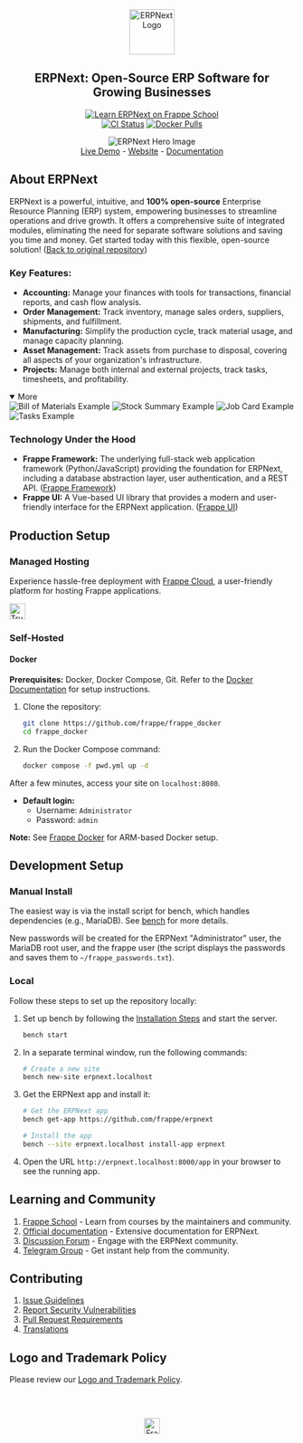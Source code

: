 <div align="center">
    <a href="https://frappe.io/erpnext">
	<img src="./erpnext/public/images/v16/erpnext.svg" alt="ERPNext Logo" height="80px" width="80xp"/>
    </a>
    <h2>ERPNext: Open-Source ERP Software for Growing Businesses</h2>
</div>

<p align="center">
  <a href="https://frappe.school"><img src="https://img.shields.io/badge/Frappe%20School-Learn%20ERPNext-blue?style=flat-square" alt="Learn ERPNext on Frappe School"></a>
  <br>
  <a href="https://github.com/frappe/erpnext/actions/workflows/server-tests-mariadb.yml"><img src="https://github.com/frappe/erpnext/actions/workflows/server-tests-mariadb.yml/badge.svg?event=schedule" alt="CI Status"></a>
  <a href="https://hub.docker.com/r/frappe/erpnext-worker"><img src="https://img.shields.io/docker/pulls/frappe/erpnext-worker.svg" alt="Docker Pulls"></a>
</p>

<div align="center">
	<img src="./erpnext/public/images/v16/hero_image.png" alt="ERPNext Hero Image"/>
</div>

<div align="center">
	<a href="https://erpnext-demo.frappe.cloud/api/method/erpnext_demo.erpnext_demo.auth.login_demo">Live Demo</a>
	-
	<a href="https://frappe.io/erpnext">Website</a>
	-
	<a href="https://docs.frappe.io/erpnext/">Documentation</a>
</div>

## About ERPNext

ERPNext is a powerful, intuitive, and **100% open-source** Enterprise Resource Planning (ERP) system, empowering businesses to streamline operations and drive growth. It offers a comprehensive suite of integrated modules, eliminating the need for separate software solutions and saving you time and money.  Get started today with this flexible, open-source solution! ([Back to original repository](https://github.com/frappe/erpnext))

### Key Features:

*   **Accounting:** Manage your finances with tools for transactions, financial reports, and cash flow analysis.
*   **Order Management:** Track inventory, manage sales orders, suppliers, shipments, and fulfillment.
*   **Manufacturing:** Simplify the production cycle, track material usage, and manage capacity planning.
*   **Asset Management:** Track assets from purchase to disposal, covering all aspects of your organization's infrastructure.
*   **Projects:** Manage both internal and external projects, track tasks, timesheets, and profitability.

<details open>
<summary>More</summary>
	<img src="https://erpnext.com/files/v16_bom.png" alt="Bill of Materials Example"/>
	<img src="https://erpnext.com/files/v16_stock_summary.png" alt="Stock Summary Example"/>
	<img src="https://erpnext.com/files/v16_job_card.png" alt="Job Card Example"/>
	<img src="https://erpnext.com/files/v16_tasks.png" alt="Tasks Example"/>
</details>

### Technology Under the Hood

*   **Frappe Framework:** The underlying full-stack web application framework (Python/JavaScript) providing the foundation for ERPNext, including a database abstraction layer, user authentication, and a REST API. ([Frappe Framework](https://github.com/frappe/frappe))
*   **Frappe UI:** A Vue-based UI library that provides a modern and user-friendly interface for the ERPNext application. ([Frappe UI](https://github.com/frappe/frappe-ui))

## Production Setup

### Managed Hosting

Experience hassle-free deployment with [Frappe Cloud](https://frappecloud.com), a user-friendly platform for hosting Frappe applications.

<a href="https://erpnext-demo.frappe.cloud/app/home" target="_blank">
	<picture>
		<source media="(prefers-color-scheme: dark)" srcset="https://frappe.io/files/try-on-fc-white.png">
		<img src="https://frappe.io/files/try-on-fc-black.png" alt="Try on Frappe Cloud" height="28" />
	</picture>
</a>

### Self-Hosted

#### Docker

**Prerequisites:** Docker, Docker Compose, Git. Refer to the [Docker Documentation](https://docs.docker.com) for setup instructions.

1.  Clone the repository:

    ```bash
    git clone https://github.com/frappe/frappe_docker
    cd frappe_docker
    ```

2.  Run the Docker Compose command:

    ```bash
    docker compose -f pwd.yml up -d
    ```

After a few minutes, access your site on `localhost:8080`.

*   **Default login:**
    *   Username: `Administrator`
    *   Password: `admin`

**Note:** See [Frappe Docker](https://github.com/frappe/frappe_docker?tab=readme-ov-file#to-run-on-arm64-architecture-follow-this-instructions) for ARM-based Docker setup.

## Development Setup

### Manual Install

The easiest way is via the install script for bench, which handles dependencies (e.g., MariaDB). See [bench](https://github.com/frappe/bench) for more details.

New passwords will be created for the ERPNext "Administrator" user, the MariaDB root user, and the frappe user (the script displays the passwords and saves them to `~/frappe_passwords.txt`).

### Local

Follow these steps to set up the repository locally:

1.  Set up bench by following the [Installation Steps](https://frappeframework.com/docs/user/en/installation) and start the server.
    ```bash
    bench start
    ```

2.  In a separate terminal window, run the following commands:
    ```bash
    # Create a new site
    bench new-site erpnext.localhost
    ```

3.  Get the ERPNext app and install it:
    ```bash
    # Get the ERPNext app
    bench get-app https://github.com/frappe/erpnext

    # Install the app
    bench --site erpnext.localhost install-app erpnext
    ```

4.  Open the URL `http://erpnext.localhost:8000/app` in your browser to see the running app.

## Learning and Community

1.  [Frappe School](https://school.frappe.io) - Learn from courses by the maintainers and community.
2.  [Official documentation](https://docs.erpnext.com/) - Extensive documentation for ERPNext.
3.  [Discussion Forum](https://discuss.erpnext.com/) - Engage with the ERPNext community.
4.  [Telegram Group](https://erpnext_public.t.me) - Get instant help from the community.

## Contributing

1.  [Issue Guidelines](https://github.com/frappe/erpnext/wiki/Issue-Guidelines)
2.  [Report Security Vulnerabilities](https://erpnext.com/security)
3.  [Pull Request Requirements](https://github.com/frappe/erpnext/wiki/Contribution-Guidelines)
4.  [Translations](https://crowdin.com/project/frappe)

## Logo and Trademark Policy

Please review our [Logo and Trademark Policy](TRADEMARK_POLICY.md).

<br />
<br />
<div align="center" style="padding-top: 0.75rem;">
	<a href="https://frappe.io" target="_blank">
		<picture>
			<source media="(prefers-color-scheme: dark)" srcset="https://frappe.io/files/Frappe-white.png">
			<img src="https://frappe.io/files/Frappe-black.png" alt="Frappe Technologies" height="28"/>
		</picture>
	</a>
</div>
